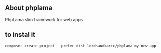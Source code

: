 ## About phplama

PhpLama slim framework for web apps

## to instal it
``
composer create-project --prefer-dist lordsaudkaric/phplama my-new-app
``